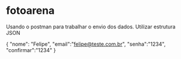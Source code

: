 # fotoarena
Usando o postman para trabalhar o envio dos dados.
Utilizar estrutura JSON

{
	"nome": "Felipe",
	"email":"felipe@teste.com.br",
	"senha":"1234",
	"confirmar":"1234"
}

